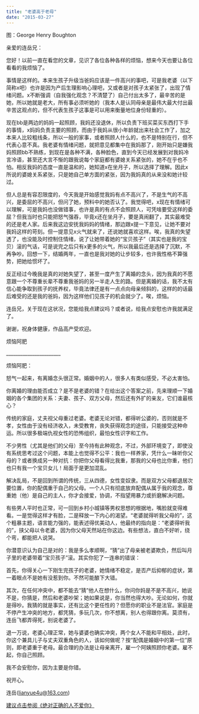 ```yaml
---
title: "老婆高于老母"
date: "2015-03-27"
---
```


图：George Henry Boughton

亲爱的连岳兄：

您好！以前一直在看您的文章，见识了各位各种各样的烦恼，想来今天也要让各位看看的我烦恼了。

事情是这样的。本来生孩子升级当爸妈应该是一件高兴的事吧，可是我老婆（以下简称x吧）也许是因为产后生理影响心理吧，又或者是对孩子太紧张了，出现了情绪问题。x不断强调（自我强化观念？不清楚了）自己付出太多了，最辛苦的是她，所以她就是老大，所有事必须听她的（我本人是认同母亲是最伟大最大付出最辛苦这观点的，但不代表生孩子这事是可以用来衡量地位身份轻重的）。

现在bb是两边的妈妈一起照顾，我妈还没退休，所以负责下班买菜买东西打下手的事情，x妈妈负责主要的照顾，而由于我妈从很小年龄就出来社会工作了，加之本来人比较粗线条，所以一般的家事，或者照顾人什么的，也不是特别在行，但不代表心意不真。我老婆有情绪问题，就把意见都集中在我妈那了，刚开始只是嫌我妈照顾bb不熟练，到现在是各种不满，各种脸色，直到今天已经发展到对我妈冷言冷语，甚至还大言不惭的跟我说每个家庭都有婆媳关系紧张的，她不在乎也不怕。相反我妈的态度一直是温和的，她知道x在坐月子，所以选择了理解。因此x所说的婆媳关系紧张，只是她自己单方面的紧张，因为我妈真的从来没和她计较过。

但人总是有容忍限度的，今天我是开始感觉我妈有点不高兴了，不是生气的不高兴，是委屈的不高兴，但问了她，预料中的她否认了。我觉得吧，x现在有情绪可以理解，可是我妈也没做错事，也许是真的有点不会照顾人，可凭啥要受这样的委屈？但我当时也只能把怒气强吞，毕竟x还在坐月子，要是真闹翻了，其实最难受的还是老人家。后来我这边安抚我妈妈的情绪，那边跟x提一下意见，让她不要对我妈这样的苛刻。但一提意见x火气就来了，还说她就喜欢这样。唉，我真的失望透了，也没能及时控制住情绪，说了让她带着她的“宝贝孩子”（其实也是我的宝贝）滚的气话，可是说完之后只有x更多的火气，所以我最后还是选择了沉默，不再争吵。回想一下，结婚两年，一直也是我对她的让步较多，也许我性格不算强势，把她给惯坏了。

反正经过今晚我是真的对她失望了，甚至一度产生了离婚的念头，因为我真的不愿意跟一个不尊重长辈不尊重我爸妈的另一半走人生的路。但是离婚的话，我不太有信心能争取到孩子的抚养权，毕竟法律还是有一点点向母亲倾斜的，这样的的话最后难受的还是我的爸妈，因为这样他们见孩子的机会就少了。唉，烦恼。

连岳兄，关于现在这状况，您能给我点建议吗？或者说，给我点安慰也许我就满足了。

谢谢，祝身体健康，作品高产受欢迎。

烦恼阿肥

\_\_\_\_\_\_\_\_\_\_\_\_\_\_\_\_\_\_\_\_\_\_\_

烦恼阿肥：

怒气一起来，有离婚念头很正常。婚姻中的人，很多人有类似感受，不必太害怕。

你离婚的理由能否成立？是不是老婆的错？在给出这个答案之前，先来理顺一下婚姻的各个集团的关系：夫妻、孩子、双方父母，然后还有外扩的亲友，它们谁最核心？

传统的家庭，丈夫视父母重过老婆。老婆无论对错，都得听公婆的，否则就是不孝，女性由于没有经济收入，未受教育，丧失获得观念的途径，只能接受这种命运。所以很多极端仇视女性的恐怖组织，最怕女性识字和工作。

不少男性（尤其是他们的父母）至今持有此种观念，不过，外部环境变了，即使没有系统思考过这个问题，本能上也觉得不公平：我也一样养家，凭什么一昧听你父母的？或者换成另一种对抗：你把你父母看得比我重，那我的父母也比你重，他们也只有我一个宝贝女儿！局面于是更加混乱。

解决乱局，不是回到所谓的传统，三从四德，女性变奴隶。而是双方父母都退居次要位置，你的配偶重于自己的父母。一个人只有彻底放弃配偶从属于我的观念，尊重她（他）是自己的主人，你才会接爱，协调，不指望用暴力或折磨解决问题。

有些男人平时也正常，可一回到乡村小城镇等男权思想的根据地，嘴脸就变得难看。一是觉得这样才有脸，二是释放一下内心的渴望。“老婆就得听我父母的”，这个粗暴主题，语言能力强的，能表述得优美动人，他最终的指向是：“老婆得听我的”，挟父母以令老婆，因为你父母天然站在你这边。有些想法，直白不好听，绕个弯，都能把人说哭。

你潜意识认为自己是对的：我是多么孝顺啊，“猜”出了母亲被老婆欺负，然后叫月子里的老婆带着“宝贝孩子”滚。其实你犯了一连串的错误：

首先，你得关心一下刚生完孩子的老婆，她情绪不稳定，是否产后抑郁的症状，第一着眼点不是她有没惹到你。不然可能酿下大错。

其次，在任何冲突中，都不能去“猜”他人在想什么，你问你妈是不是不高兴，她说不是，你猜是，然后和老婆吵架；她如果说是，你当然也得大吵。无论如何，你就是得吵。我猜的就是事实，还有比这个更任性的？但愿你的职业不是法官。家庭是不停产生冲突的地方，都凭猜，多玩几次，你不想离，别人也得跟你离。莫须有，连岳飞都弄得死，别说老婆了。

退一万说，老婆心理正常，她与婆婆也确实冲突，两个女人不能和平相处，此时，你这个兼具儿子与丈夫双重角色的人，该如何做呢？按“配偶是婚姻中的第一位”原则，即老婆重于老母。最合理的办法是让母亲离开，雇一个阿姨照顾你老婆。雇不起，你自己照顾。

我不会安慰你，因为主要是你错。

祝开心。

连岳(lianyue4u@163.com)

[建议点击参阅《绝对正确的人不爱你》](http://mp.weixin.qq.com/s?__biz=MjM5NDU0Mjk2MQ==&mid=204732259&idx=1&sn=6dedbde7c73d0e1759558b73801ddf5e&scene=21#wechat_redirect)
